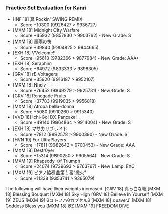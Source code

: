 ### Practice Set Evaluation for Kanri
- \[INF 18\] 冥 Rockin' SWING REMIX
	- Score +10300 (9926427 > 9936727)
- \[MXM 18\] Midnight City Warfare
	- Score +45932 (9857830 > 9903762) - New Grade: S
- \[MXM 18\] 翠雨の祷
	- Score +39840 (9904825 > 9944665)
- \[EXH 18\] VVelcome!!
	- Score +95618 (9782366 > 9877984) - New Grade: AAA+
- \[EXH 18\] Seraphim
	- Score +64972 (9833333 > 9898305)
- \[GRV 18\] rE:Voltagers
	- Score +35920 (9916187 > 9952107)
- \[MXM 18\] Nhelv
	- Score +76452 (9849279 > 9925731) - New Grade: S
- \[GRV 18\] Renegade Fruits
	- Score +37783 (9919035 > 9956818)
- \[MXM 18\] Atropa bella-donna
	- Score +5080 (9910260 > 9915340)
- \[VVD 18\] Ichi-Go! DX Pancake!
	- Score +49140 (9864864 > 9914004) - New Grade: S
- \[EXH 18\] マサカリブレイド
	- Score +7812 (9892578 > 9900390) - New Grade: S
- \[HVN 19\] For UltraPlayers
	- Score +17811 (9682642 > 9700453) - New Grade: AAA
- \[MXM 18\] Destr0yer
	- Score +15314 (9890250 > 9905564) - New Grade: S
- \[MXM 19\] Rhapsody ⚙f Triumph
	- Score +24074 (9739693 > 9763767) - New Lamp: EXC
- \[MXM 19\] ピアノ協奏曲第１番”蠍火”
	- Score +11338 (9353741 > 9365079)

The following will have their weights increased:
\[GRV 18\] 真っ白な靴
\[MXM 18\] Blessing Bouquet
\[MXM 18\] Sky High
\[GRV 18\] Believe In Yourself
\[MXM 19\] ZEUS
\[MXM 19\] θコトノハθカプセルθ
\[MXM 18\] quaver♪
\[MXM 18\] Goddess Bless you
\[MXM 18\] ØƵ
\[MXM 19\] FREEDOM DiVE

